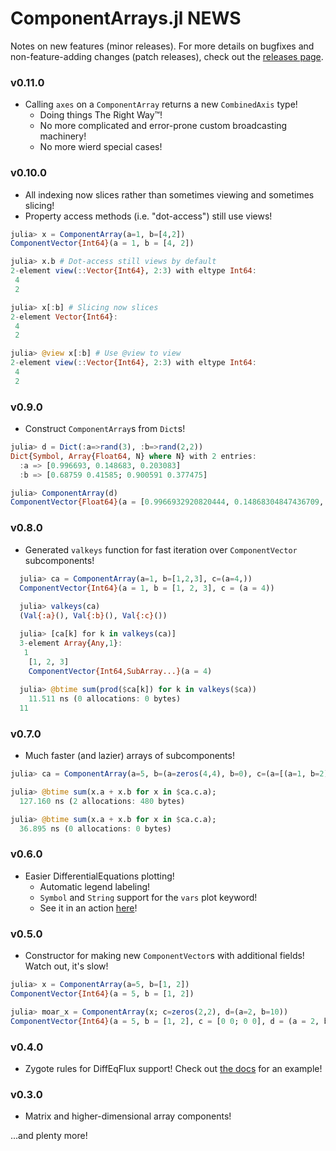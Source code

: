 # ComponentArrays.jl NEWS
Notes on new features (minor releases). For more details on bugfixes and non-feature-adding changes (patch releases), check out the [releases page](https://github.com/jonniedie/ComponentArrays.jl/releases).


### v0.11.0
- Calling `axes` on a `ComponentArray` returns a new `CombinedAxis` type!
  - Doing things The Right Way™!
  - No more complicated and error-prone custom broadcasting machinery!
  - No more wierd special cases!
### v0.10.0
- All indexing now slices rather than sometimes viewing and sometimes slicing!
- Property access methods (i.e. "dot-access") still use views!
```julia
julia> x = ComponentArray(a=1, b=[4,2])
ComponentVector{Int64}(a = 1, b = [4, 2])

julia> x.b # Dot-access still views by default
2-element view(::Vector{Int64}, 2:3) with eltype Int64:
 4
 2

julia> x[:b] # Slicing now slices
2-element Vector{Int64}:
 4
 2

julia> @view x[:b] # Use @view to view
2-element view(::Vector{Int64}, 2:3) with eltype Int64:
 4
 2
```

### v0.9.0
- Construct `ComponentArray`s from `Dict`s!
```julia
julia> d = Dict(:a=>rand(3), :b=>rand(2,2))
Dict{Symbol, Array{Float64, N} where N} with 2 entries:
  :a => [0.996693, 0.148683, 0.203083]
  :b => [0.68759 0.41585; 0.900591 0.377475]

julia> ComponentArray(d)
ComponentVector{Float64}(a = [0.9966932920820444, 0.14868304847436709, 0.20308284992079573], b = [0.6875902095731583 0.415850281435181; 0.9005909643364229 0.3774747843717925])
```

### v0.8.0
- Generated `valkeys` function for fast iteration over `ComponentVector` subcomponents!
```julia
  julia> ca = ComponentArray(a=1, b=[1,2,3], c=(a=4,))
  ComponentVector{Int64}(a = 1, b = [1, 2, 3], c = (a = 4))
  
  julia> valkeys(ca)
  (Val{:a}(), Val{:b}(), Val{:c}())

  julia> [ca[k] for k in valkeys(ca)]
  3-element Array{Any,1}:
   1
    [1, 2, 3]
    ComponentVector{Int64,SubArray...}(a = 4)
  
  julia> @btime sum(prod($ca[k]) for k in valkeys($ca))
    11.511 ns (0 allocations: 0 bytes)
  11
```

### v0.7.0
- Much faster (and lazier) arrays of subcomponents!
```julia
julia> ca = ComponentArray(a=5, b=(a=zeros(4,4), b=0), c=(a=[(a=1, b=2), (a=3, b=1), (a=1, b=2), (a=3, b=1)], b=[1., 2., 4]));

julia> @btime sum(x.a + x.b for x in $ca.c.a);
  127.160 ns (2 allocations: 480 bytes)

julia> @btime sum(x.a + x.b for x in $ca.c.a);
  36.895 ns (0 allocations: 0 bytes)
```

### v0.6.0
- Easier DifferentialEquations plotting!
    - Automatic legend labeling!
    - `Symbol` and `String` support for the `vars` plot keyword!
    - See it in an action [here](https://github.com/jonniedie/ComponentArrays.jl/blob/master/docs/src/examples/adaptive_control.md)!

### v0.5.0
- Constructor for making new `ComponentVector`s with additional fields! Watch out, it's slow!
```julia
julia> x = ComponentArray(a=5, b=[1, 2])
ComponentVector{Int64}(a = 5, b = [1, 2])

julia> moar_x = ComponentArray(x; c=zeros(2,2), d=(a=2, b=10))
ComponentVector{Int64}(a = 5, b = [1, 2], c = [0 0; 0 0], d = (a = 2, b = 10))
```

### v0.4.0
- Zygote rules for DiffEqFlux support! Check out [the docs](https://jonniedie.github.io/ComponentArrays.jl/dev/examples/DiffEqFlux/) for an example!

### v0.3.0
- Matrix and higher-dimensional array components!

...and plenty more!
